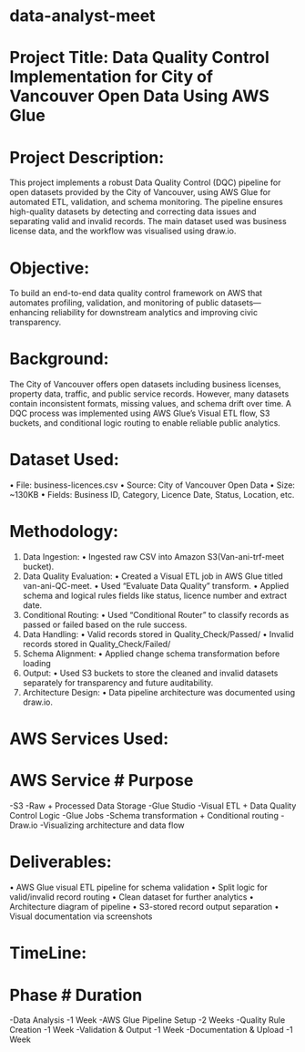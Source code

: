 # data-analyst-meet
# Project Title: Data Quality Control Implementation for City of Vancouver Open Data Using AWS Glue
# Project Description:
This project implements a robust Data Quality Control (DQC) pipeline for open datasets provided by the City of Vancouver, using AWS Glue for automated ETL, validation, and schema monitoring. The pipeline ensures high-quality datasets by detecting and correcting data issues and separating valid and invalid records. The main dataset used was business license data, and the workflow was visualised using draw.io.
# Objective:
To build an end-to-end data quality control framework on AWS that automates profiling, validation, and monitoring of public datasets—enhancing reliability for downstream analytics and improving civic transparency.
# Background:
The City of Vancouver offers open datasets including business licenses, property data, traffic, and public service records. However, many datasets contain inconsistent formats, missing values, and schema drift over time. A DQC process was implemented using AWS Glue’s Visual ETL flow, S3 buckets, and conditional logic routing to enable reliable public analytics.
# Dataset Used:
  •	File: business-licences.csv
  •	Source: City of Vancouver Open Data
  •	Size: ~130KB
  •	Fields: Business ID, Category, Licence Date, Status, Location, etc.
# Methodology:
1.	Data Ingestion: 
  •	Ingested raw CSV into Amazon S3(Van-ani-trf-meet bucket).
2.	Data Quality Evaluation: 
  •	Created a Visual ETL job in AWS Glue titled van-ani-QC-meet.
  •	Used “Evaluate Data Quality” transform.
  •	Applied schema and logical rules fields like status, licence number and extract date.
3.	Conditional Routing:
  •	Used “Conditional Router” to classify records as passed or failed based on the rule success.
4.	Data Handling:
  •	Valid records stored in Quality_Check/Passed/
  •	Invalid records stored in Quality_Check/Failed/
5.	Schema Alignment:
  •	Applied change schema transformation before loading
6.	Output:
  •	Used S3 buckets to store the cleaned and invalid datasets separately for transparency and future auditability.
7.	Architecture Design:
  •	Data pipeline architecture was documented using draw.io.
# AWS Services Used:
# AWS Service    # Purpose
  -S3	              -Raw + Processed Data Storage
  -Glue Studio	   -Visual ETL + Data Quality Control Logic
  -Glue Jobs 	     -Schema transformation + Conditional routing
  -Draw.io	       -Visualizing architecture and data flow
# Deliverables:
  •	AWS Glue visual ETL pipeline for schema validation
  •	Split logic for valid/invalid record routing
  •	Clean dataset for further analytics
  •	Architecture diagram of pipeline
  •	S3-stored record output separation
  •	Visual documentation via screenshots
# TimeLine:
# Phase	                    # Duration
-Data Analysis	              -1 Week
-AWS Glue Pipeline Setup	    -2 Weeks
-Quality Rule Creation	      -1 Week
-Validation & Output	        -1 Week
-Documentation & Upload	      -1 Week




